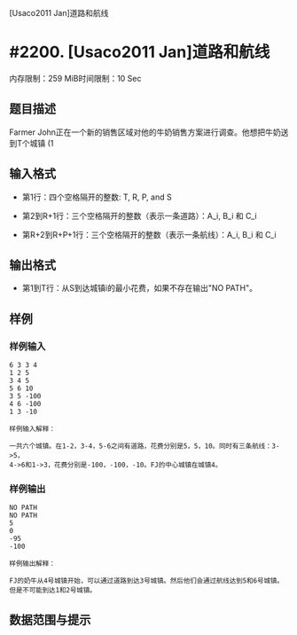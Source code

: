 [Usaco2011 Jan]道路和航线

# #2200. [Usaco2011 Jan]道路和航线

内存限制：259 MiB时间限制：10 Sec

## 题目描述


Farmer John正在一个新的销售区域对他的牛奶销售方案进行调查。他想把牛奶送到T个城镇 (1 

## 输入格式

* 第1行：四个空格隔开的整数: T, R, P, and S

* 第2到R+1行：三个空格隔开的整数（表示一条道路）：A_i, B_i 和 C_i

* 第R+2到R+P+1行：三个空格隔开的整数（表示一条航线）：A_i, B_i 和 C_i


## 输出格式

* 第1到T行：从S到达城镇i的最小花费，如果不存在输出"NO PATH"。

## 样例

### 样例输入

    
    
    6 3 3 4
    1 2 5
    3 4 5
    5 6 10
    3 5 -100
    4 6 -100
    1 3 -10
    
    样例输入解释：
    
    一共六个城镇。在1-2，3-4，5-6之间有道路，花费分别是5，5，10。同时有三条航线：3->5，
    4->6和1->3，花费分别是-100，-100，-10。FJ的中心城镇在城镇4。
    
    
    
    

### 样例输出

    
    
    NO PATH
    NO PATH
    5
    0
    -95
    -100
    
    样例输出解释：
    
    FJ的奶牛从4号城镇开始，可以通过道路到达3号城镇。然后他们会通过航线达到5和6号城镇。
    但是不可能到达1和2号城镇。
    
    
    
    

## 数据范围与提示
